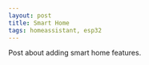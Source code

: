 ```yaml
---
layout: post
title: Smart Home
tags: homeassistant, esp32
---
```


Post about adding smart home features.